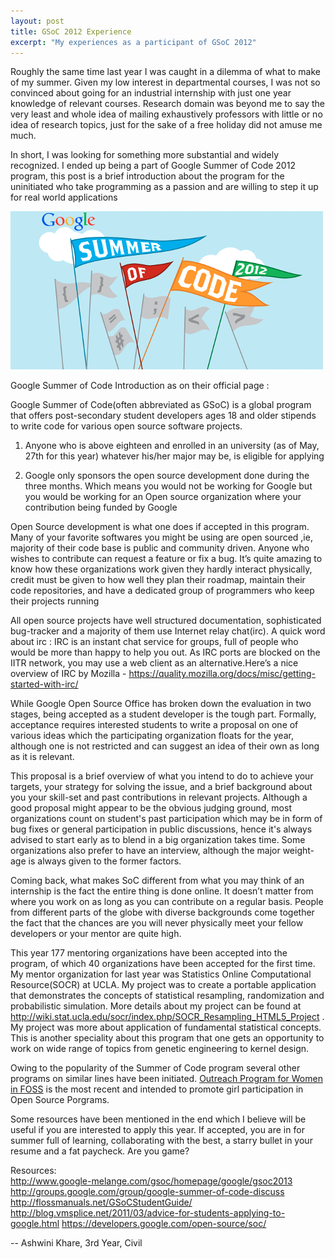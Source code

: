 ```yaml
---
layout: post
title: GSoC 2012 Experience
excerpt: "My experiences as a participant of GSoC 2012"
---
```


Roughly the same time last year I was caught in a dilemma of what to make of my summer. Given my low interest in departmental courses, I was not so convinced about going for an industrial internship with just one year knowledge of relevant courses. Research domain was beyond me to say the very least and whole idea of mailing exhaustively professors with little or no idea of research topics, just for the sake of a free holiday did not amuse me much.

In short, I was looking for something more substantial and widely recognized. I ended up being a part of Google Summer of Code 2012 program, this post is a brief introduction about the program for the uninitiated who take programming as a passion and are willing to step it up for real world applications

![GSoC 2012](/images/posts/gsoc.png)


Google Summer of Code Introduction as on their official page :

Google Summer of Code(often abbreviated as GSoC) is a global program that offers post-secondary student developers ages 18 and older stipends to write code for various open source software projects.

1. Anyone who is above eighteen and enrolled in an university (as of May, 27th for this year) whatever his/her major may be, is eligible for applying

2. Google only sponsors the open source development done during the three months. Which means you would not be working for Google but you would be working for an Open source organization where your contribution being funded by Google

Open Source development is what one does if accepted in this program. Many of your favorite softwares you might be using are open sourced ,ie, majority of their code base is public and community driven. Anyone who wishes to contribute can request a feature or fix a bug. It’s quite amazing to know how these organizations work given they hardly interact physically, credit must be given to how well they plan their roadmap, maintain their code repositories, and have a dedicated group of programmers who keep their projects running

All open source projects have well structured documentation, sophisticated bug-tracker and a majority of them use Internet relay chat(irc). A quick word about irc : IRC is an instant chat service for groups, full of people who would be more than happy to help you out. As IRC ports are blocked on the IITR network, you may use a web client as an alternative.Here’s a nice overview  of IRC by Mozilla - <https://quality.mozilla.org/docs/misc/getting-started-with-irc/>

While Google Open Source Office has broken down the evaluation in two stages, being accepted as a student developer is the tough part. Formally, acceptance requires interested students to write a proposal on one of various ideas which the participating organization floats for the year, although one is not restricted and can suggest an idea of their own as long as it is relevant. 

This proposal is a brief overview of what you intend to do to achieve your targets, your strategy for solving the issue, and a brief background about you your skill-set and past contributions in relevant projects. Although a good proposal might appear to be the obvious judging ground, most organizations count on student's past participation which may be in form of bug fixes or general participation in public discussions, hence it's always advised to start early as to blend in a big organization takes time. Some organizations also prefer to have an interview, although the major weight-age is always given to the former factors.

Coming back, what makes SoC different from what you may think of an internship is the fact the entire thing is done online. It doesn’t matter from where you work on as long as you can contribute on a regular basis. People from different parts of the globe with diverse backgrounds come together the fact that the chances are you will never physically meet your fellow developers or your mentor are quite high.

This year 177 mentoring organizations have been accepted into the program, of which 40 organizations have been accepted for the first time. My mentor organization for last year was Statistics Online Computational Resource(SOCR) at UCLA. My project was to create a portable application that demonstrates the concepts of statistical resampling, randomization and probabilistic simulation. More details about my project can be found at <http://wiki.stat.ucla.edu/socr/index.php/SOCR_Resampling_HTML5_Project> . My project was more about application of fundamental statistical concepts. This is another speciality about this program that one gets an opportunity to work on wide range of topics from genetic engineering to kernel design. 

Owing to the popularity of the Summer of Code program several other programs on similar lines have been initiated. [Outreach Program for Women in FOSS](https://live.gnome.org/OutreachProgramForWomen) is the most recent and intended to promote girl participation in Open Source Porgrams. 

Some resources have been mentioned in the end which I believe will be useful if you are interested to apply this year.  If accepted, you are in for summer full of learning, collaborating with the best, a starry bullet in your resume and a fat paycheck. Are you game?

Resources:  
<http://www.google-melange.com/gsoc/homepage/google/gsoc2013> 
<http://groups.google.com/group/google-summer-of-code-discuss> 
<http://flossmanuals.net/GSoCStudentGuide/>  
<http://blog.vmsplice.net/2011/03/advice-for-students-applying-to-google.html> 
<https://developers.google.com/open-source/soc/> 

--
Ashwini Khare, 3rd Year, Civil
